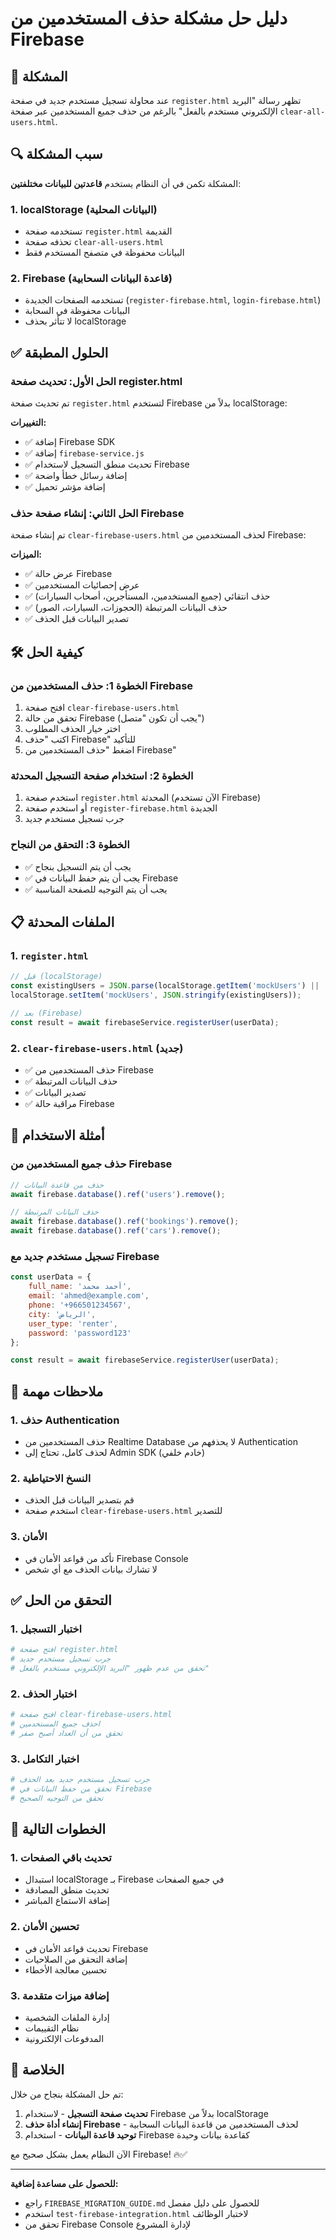 # دليل حل مشكلة حذف المستخدمين من Firebase

## 🚨 **المشكلة**

عند محاولة تسجيل مستخدم جديد في صفحة `register.html` تظهر رسالة "البريد الإلكتروني مستخدم بالفعل" بالرغم من حذف جميع المستخدمين عبر صفحة `clear-all-users.html`.

## 🔍 **سبب المشكلة**

المشكلة تكمن في أن النظام يستخدم **قاعدتين للبيانات مختلفتين**:

### **1. localStorage (البيانات المحلية)**
- تستخدمه صفحة `register.html` القديمة
- تحذفه صفحة `clear-all-users.html`
- البيانات محفوظة في متصفح المستخدم فقط

### **2. Firebase (قاعدة البيانات السحابية)**
- تستخدمه الصفحات الجديدة (`register-firebase.html`, `login-firebase.html`)
- البيانات محفوظة في السحابة
- لا تتأثر بحذف localStorage

## ✅ **الحلول المطبقة**

### **الحل الأول: تحديث صفحة register.html**
تم تحديث صفحة `register.html` لتستخدم Firebase بدلاً من localStorage:

**التغييرات:**
- ✅ إضافة Firebase SDK
- ✅ إضافة `firebase-service.js`
- ✅ تحديث منطق التسجيل لاستخدام Firebase
- ✅ إضافة رسائل خطأ واضحة
- ✅ إضافة مؤشر تحميل

### **الحل الثاني: إنشاء صفحة حذف Firebase**
تم إنشاء صفحة `clear-firebase-users.html` لحذف المستخدمين من Firebase:

**الميزات:**
- ✅ عرض حالة Firebase
- ✅ عرض إحصائيات المستخدمين
- ✅ حذف انتقائي (جميع المستخدمين، المستأجرين، أصحاب السيارات)
- ✅ حذف البيانات المرتبطة (الحجوزات، السيارات، الصور)
- ✅ تصدير البيانات قبل الحذف

## 🛠️ **كيفية الحل**

### **الخطوة 1: حذف المستخدمين من Firebase**
1. افتح صفحة `clear-firebase-users.html`
2. تحقق من حالة Firebase (يجب أن تكون "متصل")
3. اختر خيار الحذف المطلوب
4. اكتب "حذف Firebase" للتأكيد
5. اضغط "حذف المستخدمين من Firebase"

### **الخطوة 2: استخدام صفحة التسجيل المحدثة**
1. استخدم صفحة `register.html` المحدثة (الآن تستخدم Firebase)
2. أو استخدم صفحة `register-firebase.html` الجديدة
3. جرب تسجيل مستخدم جديد

### **الخطوة 3: التحقق من النجاح**
- ✅ يجب أن يتم التسجيل بنجاح
- ✅ يجب أن يتم حفظ البيانات في Firebase
- ✅ يجب أن يتم التوجيه للصفحة المناسبة

## 📋 **الملفات المحدثة**

### **1. `register.html`**
```javascript
// قبل (localStorage)
const existingUsers = JSON.parse(localStorage.getItem('mockUsers') || '[]');
localStorage.setItem('mockUsers', JSON.stringify(existingUsers));

// بعد (Firebase)
const result = await firebaseService.registerUser(userData);
```

### **2. `clear-firebase-users.html` (جديد)**
- ✅ حذف المستخدمين من Firebase
- ✅ حذف البيانات المرتبطة
- ✅ تصدير البيانات
- ✅ مراقبة حالة Firebase

## 🔧 **أمثلة الاستخدام**

### **حذف جميع المستخدمين من Firebase**
```javascript
// حذف من قاعدة البيانات
await firebase.database().ref('users').remove();

// حذف البيانات المرتبطة
await firebase.database().ref('bookings').remove();
await firebase.database().ref('cars').remove();
```

### **تسجيل مستخدم جديد مع Firebase**
```javascript
const userData = {
    full_name: 'أحمد محمد',
    email: 'ahmed@example.com',
    phone: '+966501234567',
    city: 'الرياض',
    user_type: 'renter',
    password: 'password123'
};

const result = await firebaseService.registerUser(userData);
```

## 🚨 **ملاحظات مهمة**

### **1. حذف Authentication**
- حذف المستخدمين من Realtime Database لا يحذفهم من Authentication
- لحذف كامل، تحتاج إلى Admin SDK (خادم خلفي)

### **2. النسخ الاحتياطية**
- قم بتصدير البيانات قبل الحذف
- استخدم صفحة `clear-firebase-users.html` للتصدير

### **3. الأمان**
- تأكد من قواعد الأمان في Firebase Console
- لا تشارك بيانات الحذف مع أي شخص

## ✅ **التحقق من الحل**

### **1. اختبار التسجيل**
```bash
# افتح صفحة register.html
# جرب تسجيل مستخدم جديد
# تحقق من عدم ظهور "البريد الإلكتروني مستخدم بالفعل"
```

### **2. اختبار الحذف**
```bash
# افتح صفحة clear-firebase-users.html
# احذف جميع المستخدمين
# تحقق من أن العداد أصبح صفر
```

### **3. اختبار التكامل**
```bash
# جرب تسجيل مستخدم جديد بعد الحذف
# تحقق من حفظ البيانات في Firebase
# تحقق من التوجيه الصحيح
```

## 🎯 **الخطوات التالية**

### **1. تحديث باقي الصفحات**
- استبدال localStorage بـ Firebase في جميع الصفحات
- تحديث منطق المصادقة
- إضافة الاستماع المباشر

### **2. تحسين الأمان**
- تحديث قواعد الأمان في Firebase
- إضافة التحقق من الصلاحيات
- تحسين معالجة الأخطاء

### **3. إضافة ميزات متقدمة**
- إدارة الملفات الشخصية
- نظام التقييمات
- المدفوعات الإلكترونية

## 🎉 **الخلاصة**

تم حل المشكلة بنجاح من خلال:

1. **تحديث صفحة التسجيل** - لاستخدام Firebase بدلاً من localStorage
2. **إنشاء أداة حذف Firebase** - لحذف المستخدمين من قاعدة البيانات السحابية
3. **توحيد قاعدة البيانات** - استخدام Firebase كقاعدة بيانات وحيدة

الآن النظام يعمل بشكل صحيح مع Firebase! 🔥✅

---

**للحصول على مساعدة إضافية:**
- راجع `FIREBASE_MIGRATION_GUIDE.md` للحصول على دليل مفصل
- استخدم `test-firebase-integration.html` لاختبار الوظائف
- تحقق من Firebase Console لإدارة المشروع

